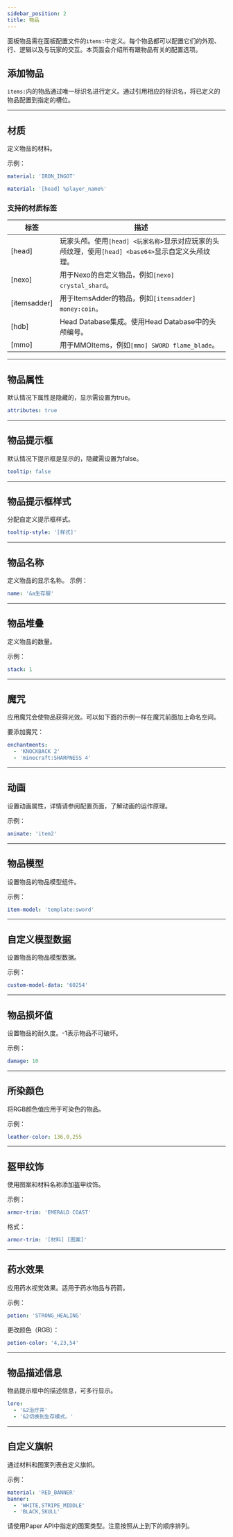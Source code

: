```yaml
---
sidebar_position: 2
title: 物品
---
```


面板物品需在面板配置文件的`items:`中定义。每个物品都可以配置它们的外观、行、逻辑以及与玩家的交互。本页面会介绍所有跟物品有关的配置选项。

## 添加物品

`items:`内的物品通过唯一标识名进行定义。通过引用相应的标识名，将已定义的物品配置到指定的槽位。

------

## 材质

定义物品的材料。

示例：

```yaml
material: 'IRON_INGOT'
```

```yaml
material: '[head] %player_name%'
```

### 支持的材质标签

| 标签           | 描述                                                              |
|--------------|-----------------------------------------------------------------|
| [head]       | 玩家头颅。使用`[head] <玩家名称>`显示对应玩家的头颅纹理，使用`[head] <base64>`显示自定义头颅纹理。 |
| [nexo]       | 用于Nexo的自定义物品，例如`[nexo] crystal_shard`。                          |
| [itemsadder] | 用于ItemsAdder的物品，例如`[itemsadder] money:coin`。                    |
| [hdb]        | Head Database集成。使用Head Database中的头颅编号。                          |
| [mmo]        | 用于MMOItems，例如`[mmo] SWORD flame_blade`。                         |

------

## 物品属性

默认情况下属性是隐藏的，显示需设置为true。

```yaml
attributes: true
```

------

## 物品提示框

默认情况下提示框是显示的，隐藏需设置为false。

```yaml
tooltip: false
```

------

## 物品提示框样式

分配自定义提示框样式。

```yaml
tooltip-style: '[样式]'
```

------

## 物品名称

定义物品的显示名称。
示例：

```yaml
name: '&a生存服'
```

------

## 物品堆叠

定义物品的数量。

示例：

```yaml
stack: 1
```

------

## 魔咒

应用魔咒会使物品获得光效。可以如下面的示例一样在魔咒前面加上命名空间。

要添加魔咒：

```yaml
enchantments:
  - 'KNOCKBACK 2'
  - 'minecraft:SHARPNESS 4'
```

------

## 动画

设置动画属性，详情请参阅配置页面，了解动画的运作原理。

示例：

```yaml
animate: 'item2'
```

------

## 物品模型

设置物品的物品模型组件。

示例：

```yaml
item-model: 'template:sword'
```

------

## 自定义模型数据

设置物品的物品模型数据。

示例：

```yaml
custom-model-data: '60254'
```

------

## 物品损坏值

设置物品的耐久度。-1表示物品不可破坏。

示例：

```yaml
damage: 10
```

------

## 所染颜色

将RGB颜色值应用于可染色的物品。

示例：

```yaml
leather-color: 136,0,255
```

------

## 盔甲纹饰

使用图案和材料名称添加盔甲纹饰。

示例：

```yaml
armor-trim: 'EMERALD COAST'
```

格式：

```yaml
armor-trim: '[材料] [图案]'
```

------

## 药水效果

应用药水视觉效果。适用于药水物品与药箭。

示例：

```yaml
potion: 'STRONG_HEALING'
```

更改颜色（RGB）：

```yaml
potion-color: '4,23,54'
```

------

## 物品描述信息

物品提示框中的描述信息，可多行显示。

```yaml
lore:
  - '&2治疗并'
  - '&2切换到生存模式。'
```

------

## 自定义旗帜

通过材料和图案列表自定义旗帜。

示例：

```yaml
material: 'RED_BANNER'
banner:
  - 'WHITE,STRIPE_MIDDLE'
  - 'BLACK,SKULL'
```

请使用Paper API中指定的图案类型。注意按照从上到下的顺序排列。

